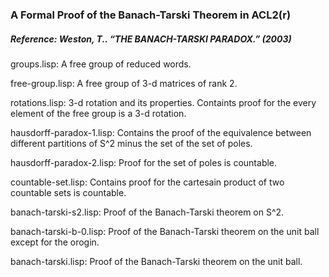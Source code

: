 ### A Formal Proof of the Banach-Tarski Theorem in ACL2(r)

##### Reference: Weston, T.. “THE BANACH-TARSKI PARADOX.” (2003)


groups.lisp: A free group of reduced words.

free-group.lisp: A free group of 3-d matrices of rank 2.

rotations.lisp: 3-d rotation and its properties. Containts proof for the every element
		of the free group is a 3-d rotation.

hausdorff-paradox-1.lisp: Contains the proof of the equivalence between different partitions of S^2 minus the set of the set of poles.

hausdorff-paradox-2.lisp: Proof for the set of poles is countable.

countable-set.lisp: Contains proof for the cartesain product of two countable sets is countable.

banach-tarski-s2.lisp: Proof of the Banach-Tarski theorem on S^2.

banach-tarski-b-0.lisp: Proof of the Banach-Tarski theorem on the unit ball except for the orogin.

banach-tarski.lisp: Proof of the Banach-Tarski theorem on the unit ball.